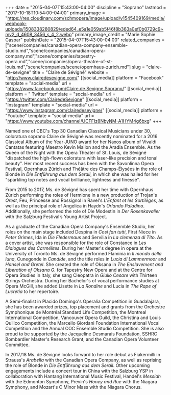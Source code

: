 +++
date = "2015-04-07T15:43:00-04:00"
discipline = "Soprano"
lastmod = "2017-10-18T10:54:00-04:00"
primary_image = "https://res.cloudinary.com/schmopera/image/upload/v1545409169/media/webhook-uploads/1508338280829/eded64_e5a1e059ab5f46f8b363a0ef0b0729c9~mv2_d_4608_3456_s_4_2.webp"
primary_image_credit = "Marie Sophie Caspar"
publishDate = "2015-04-07T15:43:00-04:00"
related_companies = ["scene/companies/canadian-opera-company-ensemble-studio.md","scene/companies/canadian-opera-company.md","scene/companies/tapestry-opera.md","scene/companies/opera-theatre-of-st-louis.md","scene/companies/scene/opernhaus-zurich.md"]
slug = "claire-de-sevigne"
title = "Claire de Sévigné"
website = "http://www.clairedesevigne.com/"
[[social_media]]
platform = "Facebook"
template = "social-media"
url = "https://www.facebook.com/Claire.de.Sevigne.Soprano/"
[[social_media]]
platform = " Twitter"
template = "social-media"
url = "https://twitter.com/ClairedeSevigne"
[[social_media]]
platform = "Instagram"
template = "social-media"
url = "https://www.instagram.com/clairedesevigne/"
[[social_media]]
platform = "Youtube"
template = "social-media"
url = "https://www.youtube.com/channel/UCFFIz8NbyNM-A1HYM4g6bxg"
+++

Named one of CBC's Top 30 Canadian Classical Musicians under 30, coloratura soprano Claire de Sévigné was recently nominated for a 2016 Classical Album of the Year JUNO award for her Naxos album of Vivaldi Cantatas featuring Maestro Kevin Mallon and the Aradia Ensemble. As the Queen of the Night with the Opera Theater of St. Louis, de Sévigné "dispatched the high-flown coloratura with laser-like precision and tonal beauty". Her most recent success has been with the Savonlinna Opera Festival, Opernhaus Zürich and Théâtre des Champs-Élysées in the role of Blonde in *Die Entführung aus dem Serail*, in which she was hailed for her "sparkling top notes and vocal brilliance, lightness and finesse". 

From 2015 to 2017, Ms. de Sévigné has spent her time with Opernhaus Zürich performing the roles of Hermione in a new production of Trojan's *Orest*, Feu, Princesse and Rossignol in Ravel's *L'Enfant et les Sortilèges*, as well as the principal role of Angelica in Haydn's *Orlando Paladino*. Additionally, she performed the role of Die Modestin in *Der Rosenkavalier* with the Salzburg Festival’s Young Artist Project.

As a graduate of the Canadian Opera Company's Ensemble Studio, her roles on the main stage included Despina in *Cosi fan tutti*, First Niece in *Peter Grimes*, Ida in *Die Fledermaus* and Servilia in *La clemenza di Tito*. As a cover artist, she was responsible for the role of Constance in *Les Dialogues des Carmélites*. During her Master's degree in opera at the University of Toronto Ms. de Sévigné performed Flaminia in *Il mondo della luna*, Cunegonde in *Candide*, and the title roles in *Lucia di Lammermoor* and *Hansel and Gretel*. She created the role of Oksana in *The Enslavement and Liberation of Oksana G.* for Tapestry New Opera and at the Centre for Opera Studies in Italy, she sang Cleopatra in *Giulio Cesare* with Thirteen Strings Orchestra. During her Bachelor's of vocal performance studies at Opera McGill, she added Lisette in *La Rondine* and Lucia in *The Rape of Lucretia* to her repertoire. 

A Semi-finalist in Placido Domingo's Operalia Competition in Guadalajara, she has been awarded prizes, top placement and grants from the Orchestre Symphonique de Montréal Standard Life Competition, the Montreal International Competition, Vancouver Opera Guild, the Christina and Louis Quilico Competition, the Marcello Giordani Foundation International Vocal Competition and the Annual COC Ensemble Studio Competition. She is also proud to be supported by the Jacqueline Desmarais Foundation, SSHRC Bombardier Master's Research Grant, and the Canadian Opera Volunteer Committee. 

In 2017/18 Ms. de Sévigné looks forward to her role debut as Fiakermilli in Strauss's *Arabella* with the Canadian Opera Company, as well as reprising the role of Blonde in *Die Entführung aus dem Serail*. Other upcoming engagements include a concert tour in China with the Salzburg YSP in collaboration with Hantang International Music Festival, Handel's *Messiah* with the Edmonton Symphony, Previn's *Honey and Rue* with the Niagara Symphony, and Mozart's C Minor Mass with the Niagara Chorus.
